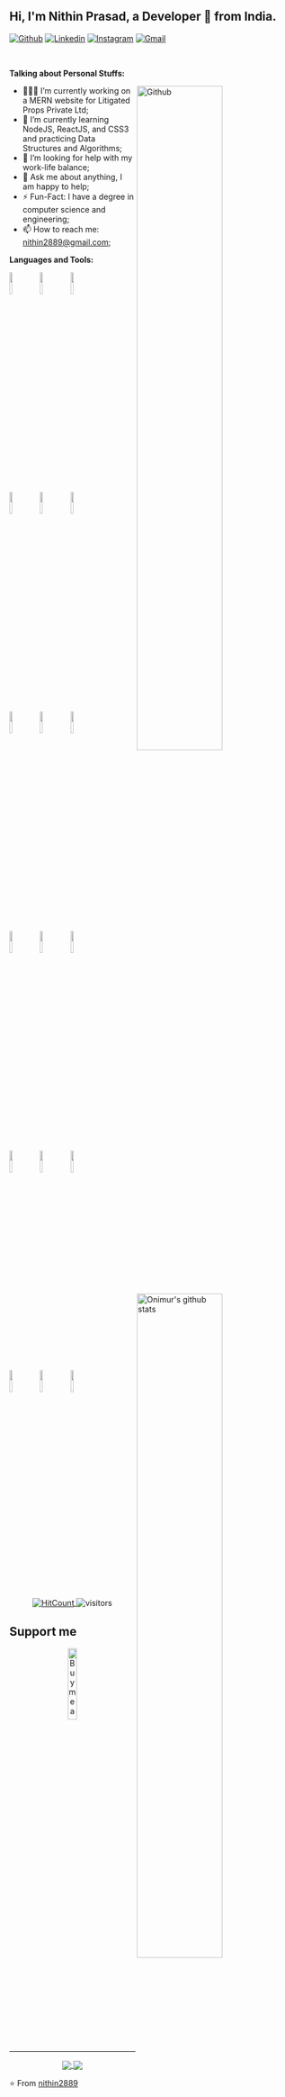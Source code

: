 <!-- Your title -->
## Hi, I'm Nithin Prasad, a Developer 🚀 from India.

<!-- Your badges
You can use the website to generate badges: https://shields.io/
-->

[![Github](https://img.shields.io/badge/-Github-000?style=flat&logo=Github&logoColor=white)](https://github.com/nithin2889)
[![Linkedin](https://img.shields.io/badge/-LinkedIn-blue?style=flat&logo=Linkedin&logoColor=white)](https://www.linkedin.com/in/nithpras/)
[![Instagram](https://img.shields.io/badge/-Instagram-c13584?style=flat&labelColor=c13584&logo=instagram&logoColor=white)](https://www.instagram.com/i_nithin/)
[![Gmail](https://img.shields.io/badge/-Gmail-c14438?style=flat&logo=Gmail&logoColor=white)](mailto:nithin2889@gmail.com)

&nbsp;

<!-- Talking about you -->
**Talking about Personal Stuffs:**

<!-- Any image aligned to the right. Beware the width -->
<img width="55%" align="right" alt="Github" src="https://raw.githubusercontent.com/onimur/.github/master/.resources/git-header.svg" />

- 👨🏽‍💻 I’m currently working on a MERN website for Litigated Props Private Ltd;
- 🌱 I’m currently learning NodeJS, ReactJS, and CSS3 and practicing Data Structures and Algorithms;
- 🤔 I’m looking for help with my work-life balance;
- 💬 Ask me about anything, I am happy to help;
- ⚡️ Fun-Fact: I have a degree in computer science and engineering;
- 📫 How to reach me: nithin2889@gmail.com;

**Languages and Tools:** 

<!-- Your github readme stats
You can use this api: https://github.com/anuraghazra/github-readme-stats
-->
<p>
  <a href="https://github.com/nithin2889/handle-path-oz">
    <img width="55%" align="right" alt="Onimur's github stats" src="https://github-readme-stats.vercel.app/api?username=nithin2889&show_icons=true&hide_border=true" />
  </a>
  
  <!-- Your languages and tools. Be careful with the alignment. 
  You can use this sites to get logos: https://www.vectorlogo.zone or https://simpleicons.org/
  -->
  <code><img width="10%" src="https://www.vectorlogo.zone/logos/java/java-ar21.svg"></code>
  <code><img width="10%" src="https://www.vectorlogo.zone/logos/android/android-ar21.svg"></code>
  <code><img width="10%" src="https://www.vectorlogo.zone/logos/cucumberio/cucumberio-ar21.svg"></code>
  <br />
  <code><img width="10%" src="https://www.vectorlogo.zone/logos/devto/devto-ar21.svg"></code>
  <code><img width="10%" src="https://www.vectorlogo.zone/logos/git-scm/git-scm-ar21.svg"></code>
  <code><img width="10%" src="https://www.vectorlogo.zone/logos/json/json-ar21.svg"></code>
  <br />
  <code><img width="10%" src="https://www.vectorlogo.zone/logos/graphql/graphql-ar21.svg"></code>
  <code><img width="10%" src="https://www.vectorlogo.zone/logos/postgresql/postgresql-ar21.svg"></code>
  <code><img width="10%" src="https://www.vectorlogo.zone/logos/firebase/firebase-ar21.svg"></code>
  <br />
  <code><img width="10%" src="https://www.vectorlogo.zone/logos/git-scm/git-scm-ar21.svg"></code>
  <code><img width="10%" src="https://www.vectorlogo.zone/logos/yaml/yaml-ar21.svg"></code>
  <code><img width="10%" src="https://www.vectorlogo.zone/logos/gnu_bash/gnu_bash-ar21.svg"></code>
  <br />
  <code><img width="10%" src="https://www.vectorlogo.zone/logos/javascript/javascript-ar21.svg"></code>
  <code><img width="10%" src="https://www.vectorlogo.zone/logos/webcomponents/webcomponents-ar21.svg"></code>
  <code><img width="10%" src="https://www.vectorlogo.zone/logos/reactjs/reactjs-ar21.svg"></code>
  <br />
  <code><img width="10%" src="https://www.vectorlogo.zone/logos/npmjs/npmjs-ar21.svg"></code>
  <code><img width="10%" src="https://www.vectorlogo.zone/logos/sass-lang/sass-lang-ar21.svg"></code>
  <code><img width="10%" src="https://www.vectorlogo.zone/logos/twilio/twilio-ar21.svg"></code>
</p>

<!-- Your hits or visitors
site: http://hits.dwyl.com or https://visitor-badge.glitch.me
Both apis are in trouble due to the number of requests, if you know any other to register visitors, great
-->
<p align="center">
  <a href="http://hits.dwyl.com/nithin2889/nithin2889" target="_blank">
    <img align="center" alt="HitCount" src="http://hits.dwyl.com/nithin2889/nithin2889.svg" />
  </a>
    <img align="center" alt="visitors" src="https://visitor-badge.glitch.me/badge?page_id=nithin2889.nithin2889" />
</p>

## Support me
<!-- Your support, if you have it 
I created these images, feel free to use them.
-->
<p align="center">
  <a href="https://www.buymeacoffee.com/nithpras" target="_blank">
      <img width="18%" alt="Buy me a coffee" src="https://raw.githubusercontent.com/onimur/.github/master/.resources/support-buy-coffee.png"/>
  </a>
</p>

---

<!-- Its main projects -->
<p align="center">
  <a href="https://github.com/nithin2889/crwn-clothing">
    <img align="center" src="https://github-readme-stats.vercel.app/api/pin/?username=nithin2889&repo=crwn-clothing" />
  </a>
  <a href="https://github.com/nithin2889/monsters-rolodex">
    <img align="center" src="https://github-readme-stats.vercel.app/api/pin/?username=nithin2889&repo=monsters-rolodex" />
  </a>
</p>

<!-- This readme was created by Nithin Prasad - https://github.com/nithin2889 -->
⭐️ From [nithin2889](https://github.com/nithin2889)
